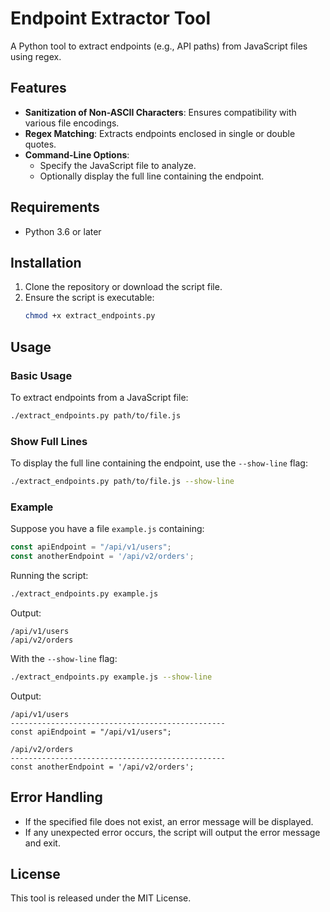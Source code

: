 # Endpoint Extractor Tool

A Python tool to extract endpoints (e.g., API paths) from JavaScript files using regex.

## Features

- **Sanitization of Non-ASCII Characters**: Ensures compatibility with various file encodings.
- **Regex Matching**: Extracts endpoints enclosed in single or double quotes.
- **Command-Line Options**:
  - Specify the JavaScript file to analyze.
  - Optionally display the full line containing the endpoint.

## Requirements

- Python 3.6 or later

## Installation

1. Clone the repository or download the script file.
2. Ensure the script is executable:
   ```bash
   chmod +x extract_endpoints.py
   ```

## Usage

### Basic Usage

To extract endpoints from a JavaScript file:
```bash
./extract_endpoints.py path/to/file.js
```

### Show Full Lines

To display the full line containing the endpoint, use the `--show-line` flag:
```bash
./extract_endpoints.py path/to/file.js --show-line
```

### Example

Suppose you have a file `example.js` containing:
```javascript
const apiEndpoint = "/api/v1/users";
const anotherEndpoint = '/api/v2/orders';
```
Running the script:
```bash
./extract_endpoints.py example.js
```
Output:
```
/api/v1/users
/api/v2/orders
```

With the `--show-line` flag:
```bash
./extract_endpoints.py example.js --show-line
```
Output:
```
/api/v1/users
------------------------------------------------
const apiEndpoint = "/api/v1/users";

/api/v2/orders
------------------------------------------------
const anotherEndpoint = '/api/v2/orders';
```

## Error Handling

- If the specified file does not exist, an error message will be displayed.
- If any unexpected error occurs, the script will output the error message and exit.

## License

This tool is released under the MIT License.

